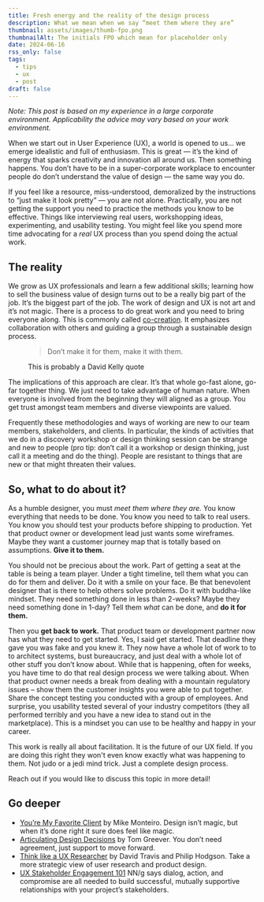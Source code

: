 ```yaml
---
title: Fresh energy and the reality of the design process
description: What we mean when we say “meet them where they are”
thumbnail: assets/images/thumb-fpo.png
thumbnailAlt: The initials FPO which mean for placeholder only
date: 2024-06-16
rss_only: false
tags:
  - tips
  - ux
  - post
draft: false
---
```

<aside>
<em>Note: This post is based on my experience in a large corporate environment. Applicability the advice may vary based on your work environment. </em>
</aside>

When we start out in User Experience (UX), a world is opened to us… we emerge idealistic and full of enthusiasm. This is great &mdash; it’s the kind of energy that sparks creativity and innovation all around us. Then something happens. You don’t have to be in a super-corporate workplace to encounter people do don’t understand the value of design &mdash; the same way you do. 

If you feel like a resource, miss-understood, demoralized by the instructions to “just make it look pretty” &mdash; you are not alone. Practically, you are not getting the support you need to practice the methods you know to be effective. Things like interviewing real users, workshopping ideas, experimenting, and usability testing. You might feel like you spend more time advocating for a *real* UX process than you spend doing the actual work. 

## The reality

We grow as UX professionals and learn a few additional skills; learning how to sell the business value of design turns out to be a really big part of the job. It’s the biggest part of the job. The work of design and UX is not art and it’s not magic. There is a process to do great work and you need to bring everyone along. This is commonly called [co-creation](https://www.interaction-design.org/literature/topics/co-creation). It emphasizes collaboration with others and guiding a group through a sustainable design process. 

<figure>
<blockquote>Don’t make it for them, make it with them.</blockquote>
<figcaption>This is probably a David Kelly quote</figcaption>
</figure>

The implications of this approach are clear. It’s that whole go-fast alone, go-far together thing. We just need to take advantage of human nature. When everyone is involved from the beginning they will aligned as a group. You get trust amongst team members and diverse viewpoints are valued.

Frequently these methodologies and ways of working are new to our team members, stakeholders, and clients. In particular, the kinds of activities that we do in a discovery workshop or design thinking session can be strange and new to people (pro tip: don’t call it a workshop or design thinking, just call it a meeting and do the thing). People are resistant to things that are new or that might threaten their values.  

## So, what to do about it?

As a humble designer, you must *meet them where they are.* You know everything that needs to be done. You know you need to talk to real users. You know you should test your products before shipping to production. Yet that product owner or development lead just wants some wireframes. Maybe they want a customer journey map that is totally based on assumptions. **Give it to them.**

You should not be precious about the work. Part of getting a seat at the table is being a team player. Under a tight timeline, tell them what you can do for them and deliver. Do it with a smile on your face. Be that benevolent designer that is there to help others solve problems. Do it with buddha-like mindset. They need something done in less than 2-weeks? Maybe they need something done in 1-day? Tell them *what* can be done, and **do it for them.**

Then you **get back to work.** That product team or development partner now has what they need to get started. Yes, I said get started. That deadline they gave you was fake and you knew it. They now have a whole lot of work to to to architect systems, bust bureaucracy, and just deal with a whole lot of other stuff you don’t know about. While that is happening, often for weeks, you have time to do that real design process we were talking about. When that product owner needs a break from dealing with a mountain regulatory issues – show them the customer insights you were able to put together. Share the concept testing you conducted with a group of employees. And surprise, you usability tested several of your industry competitors (they all performed terribly and you have a new idea to stand out in the marketplace). This is a mindset you can use to be healthy and happy in your career.

This work is really all about facilitation. It is the future of our UX field. If you are doing this right they won't even know exactly what was happening to them. Not judo or a jedi mind trick. Just a complete design process. 

Reach out if you would like to discuss this topic in more detail!

## Go deeper

- [You’re My Favorite Client](https://abookapart.com/products/youre-my-favorite-client/) by Mike Monteiro. Design isn’t magic, but when it’s done right it sure does feel like magic.
- [Articulating Design Decisions](https://tomgreever.com/articulating-design-decisions-book/) by Tom Greever. You don’t need agreement, just support to move forward.
- [Think like a UX Researcher](https://uxresearchbook.com/) by David Travis and Philip Hodgson. Take a more strategic view of user research and product design.
- [UX Stakeholder Engagement 101](https://www.nngroup.com/articles/stakeholder-engagement/) NN/g says dialog, action, and compromise are all needed to build successful, mutually supportive relationships with your project’s stakeholders.
